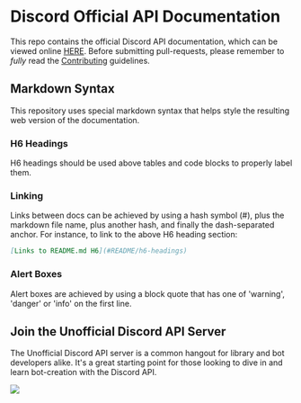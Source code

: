 # Discord Official API Documentation

This repo contains the official Discord API documentation, which can be viewed online [HERE](https://discordapp.com/developers/docs/intro). Before submitting pull-requests, please remember to _fully_ read the [Contributing](CONTRIBUTING.md) guidelines.

## Markdown Syntax

This repository uses special markdown syntax that helps style the resulting web version of the documentation.

### H6 Headings
H6 headings should be used above tables and code blocks to properly label them.

### Linking
Links between docs can be achieved by using a hash symbol (#), plus the markdown file name, plus another hash, and finally the dash-separated anchor. For instance, to link to the above H6 heading section:

```md
[Links to README.md H6](#README/h6-headings)
```

### Alert Boxes
Alert boxes are achieved by using a block quote that has one of 'warning', 'danger' or 'info' on the first line.

## Join the Unofficial Discord API Server
The Unofficial Discord API server is a common hangout for library and bot developers alike. It's a great starting point for those looking to dive in and learn bot-creation with the Discord API.

[![](https://discordapp.com/api/servers/81384788765712384/widget.png?style=banner1)](https://discord.gg/discord-api)
